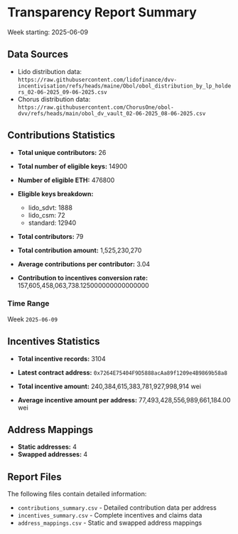 # Transparency Report Summary
Week starting: 2025-06-09

## Data Sources
- Lido distribution data: `https://raw.githubusercontent.com/lidofinance/dvv-incentivisation/refs/heads/maine/Obol/obol_distribution_by_lp_holders_02-06-2025_09-06-2025.csv`
- Chorus distribution data: `https://raw.githubusercontent.com/ChorusOne/obol-dvv/refs/heads/main/obol_dv_vault_02-06-2025_08-06-2025.csv`

## Contributions Statistics
- **Total unique contributors:** 26
- **Total number of eligible keys:** 14900
- **Number of eligible ETH:** 476800

- **Eligible keys breakdown:**
  - lido_sdvt: 1888
  - lido_csm: 72
  - standard: 12940

- **Total contributors:** 79
- **Total contribution amount:** 1,525,230,270
- **Average contributions per contributor:** 3.04
- **Contribution to incentives conversion rate:** 157,605,458,063,738.125000000000000000

### Time Range
Week `2025-06-09`

## Incentives Statistics
- **Total incentive records:** 3104
- **Latest contract address:** `0x7264E75404F9D5888acAa89f1209e4B9869b58a8`

- **Total incentive amount:** 240,384,615,383,781,927,998,914 wei
- **Average incentive amount per address:** 77,493,428,556,989,661,184.00 wei

## Address Mappings
- **Static addresses:** 4
- **Swapped addresses:** 4

## Report Files
The following files contain detailed information:
- `contributions_summary.csv` - Detailed contribution data per address
- `incentives_summary.csv` - Complete incentives and claims data
- `address_mappings.csv` - Static and swapped address mappings